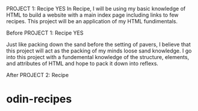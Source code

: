 PROJECT 1: Recipe YES
In Recipe, I will be using my basic knowledge of HTML to build a website with a main index page including links to few recipes. This project will be an application of my HTML fundimentals. 


Before PROJECT 1: Recipe YES

Just like packing down the sand before the setting of pavers, I believe that this project will act as the packing of my minds loose sand knowledge. I go into this project with a fundemental knowledge of the structure, elements, and attributes of HTML and hope to pack it down into reflexs.

After PROJECT 2: Recipe
# odin-recipes